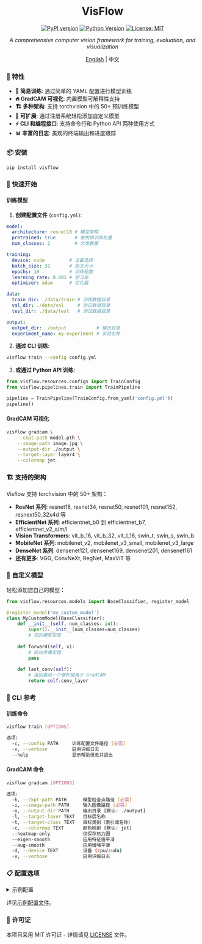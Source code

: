 <div align="center">
<h1>VisFlow</h1>

[![PyPI version](https://badge.fury.io/py/visflow.svg)](https://badge.fury.io/py/visflow)
[![Python Version](https://img.shields.io/pypi/pyversions/visflow)](https://pypi.org/project/visflow/)
[![License: MIT](https://img.shields.io/badge/License-MIT-yellow.svg)](https://opensource.org/licenses/MIT)

*A comprehensive computer vision framework for training, evaluation, and visualization*

[English](README.md) | 中文

</div>

### 🚀 特性

- **🎯 简易训练**: 通过简单的 YAML 配置进行模型训练
- **🔥 GradCAM 可视化**: 内置模型可解释性支持
- **🏗️ 多种架构**: 支持 torchvision 中的 50+ 预训练模型
- **🎨 可扩展**: 通过注册系统轻松添加自定义模型
- **⚡ CLI 和编程接口**: 支持命令行和 Python API 两种使用方式
- **📊 丰富的日志**: 美观的终端输出和进度跟踪

### 📦 安装

```bash
pip install visflow
```

### 🎯 快速开始

#### 训练模型

1. **创建配置文件** (`config.yml`):

```yaml
model:
  architecture: resnet18 # 模型架构
  pretrained: true       # 使用预训练权重
  num_classes: 2         # 分类数量

training:
  device: cuda         # 设备选择
  batch_size: 32       # 批次大小
  epochs: 10           # 训练轮数
  learning_rate: 0.001 # 学习率
  optimizer: adam      # 优化器

data:
  train_dir: ./data/train # 训练数据目录
  val_dir: ./data/val     # 验证数据目录
  test_dir: ./data/test   # 测试数据目录

output:
  output_dir: ./output           # 输出目录
  experiment_name: my-experiment # 实验名称
```

2. **通过 CLI 训练**:
```bash
visflow train --config config.yml
```

3. **或通过 Python API 训练**:
```python
from visflow.resources.configs import TrainConfig
from visflow.pipelines.train import TrainPipeline

pipeline = TrainPipeline(TrainConfig.from_yaml('config.yml'))
pipeline()
```

#### GradCAM 可视化

```bash
visflow gradcam \
    --ckpt-path model.pth \
    --image-path image.jpg \
    --output-dir ./output \
    --target-layer layer4 \
    --colormap jet
```

### 🏗️ 支持的架构

Visflow 支持 torchvision 中的 50+ 架构：

- **ResNet 系列**: resnet18, resnet34, resnet50, resnet101, resnet152, resnext50_32x4d 等
- **EfficientNet 系列**: efficientnet_b0 到 efficientnet_b7, efficientnet_v2_s/m/l
- **Vision Transformers**: vit_b_16, vit_b_32, vit_l_16, swin_t, swin_s, swin_b
- **MobileNet 系列**: mobilenet_v2, mobilenet_v3_small, mobilenet_v3_large
- **DenseNet 系列**: densenet121, densenet169, densenet201, densenet161
- **还有更多**: VGG, ConvNeXt, RegNet, MaxViT 等

### 🎨 自定义模型

轻松添加您自己的模型：

```python
from visflow.resources.models import BaseClassifier, register_model

@register_model('my_custom_model')
class MyCustomModel(BaseClassifier):
    def __init__(self, num_classes: int):
        super().__init__(num_classes=num_classes)
        # 您的模型实现
        
    def forward(self, x):
        # 前向传播实现
        pass
        
    def last_conv(self):
        # 返回最后一个卷积层用于 GradCAM
        return self.conv_layer
```

### 📖 CLI 参考

#### 训练命令
```bash
visflow train [OPTIONS]

选项:
  -c, --config PATH     训练配置文件路径 [必需]
  -v, --verbose         启用详细日志
  --help                显示帮助信息并退出
```

#### GradCAM 命令
```bash
visflow gradcam [OPTIONS]

选项:
  -k, --ckpt-path PATH      模型检查点路径 [必需]
  -i, --image-path PATH     输入图像路径 [必需]
  -o, --output-dir PATH     输出目录 [默认: ./output]
  -l, --target-layer TEXT   目标层名称
  -t, --target-class TEXT   目标类别（索引或名称）
  -c, --colormap TEXT       颜色映射 [默认: jet]
  --heatmap-only            仅保存热力图
  --eigen-smooth            应用特征值平滑
  --aug-smooth              应用增强平滑
  -d, --device TEXT         设备 (cpu/cuda)
  -v, --verbose             启用详细日志
```

### 📋 配置选项

<details>
<summary>示例配置</summary>

```yaml
logging:
  backend: native  # Options: native, loguru
  loglevel: info   # Options: debug, info, warning, error, critical

seed: 42

model:
  architecture: resnet18
  pretrained: true
  num_classes: 2
  weights_path: ~  # Optional custom weights

training:
  device: cuda
  shuffle: true
  batch_size: 32
  weighted_sampling: false
  drop_last: false
  epochs: 10
  learning_rate: 0.001
  momentum: 0.9
  weight_decay: 0.0001
  optimizer: adam  # Options: sgd, adam, adamw
  lr_scheduler: ~  # Options: step, cosine, plateau
  early_stopping: true
  early_stopping_patience: 5
  label_smoothing: 0.0

testing:
  batch_size: 32

data:
  train_dir: ./data/train
  val_dir: ./data/val
  test_dir: ./data/test
  num_workers: 4
  pin_memory: false

resize:
  size: 224
  interpolation: bicubic
  antialias: true

normalization:
  enabled: true
  mean: [0.485, 0.456, 0.406]
  std: [0.229, 0.224, 0.225]

augmentation:
  horizontal_flip:
    enabled: true
    p: 0.5
  rotation:
    enabled: false
    degrees: 30
  color_jitter:
    enabled: false
    brightness: 0.2
    contrast: 0.2
    saturation: 0.2
    hue: 0.1
  # ... more augmentation options

output:
  output_dir: ./output
  experiment_name: vision-research
  checkpoint_frequency: 10
```

</details>

详见[示例配置文件](.config.example.yml)。

### 📄 许可证

本项目采用 MIT 许可证 - 详情请见 [LICENSE](LICENSE) 文件。
